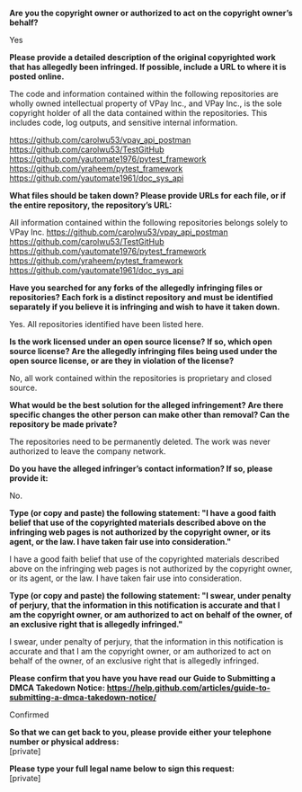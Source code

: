 **Are you the copyright owner or authorized to act on the copyright owner’s behalf?**

Yes

**Please provide a detailed description of the original copyrighted work that has allegedly been infringed. If possible, include a URL to where it is posted online.**

The code and information contained within the following repositories are wholly owned intellectual property of VPay Inc., and VPay Inc., is the sole copyright holder of all the data contained within the repositories. This includes code, log outputs, and sensitive internal information.

https://github.com/carolwu53/vpay_api_postman   
https://github.com/carolwu53/TestGitHub   
https://github.com/yautomate1976/pytest_framework   
https://github.com/yraheem/pytest_framework   
https://github.com/yautomate1961/doc_sys_api  

**What files should be taken down? Please provide URLs for each file, or if the entire repository, the repository’s URL:**

All information contained within the following repositories belongs solely to VPay Inc. 
https://github.com/carolwu53/vpay_api_postman   
https://github.com/carolwu53/TestGitHub   
https://github.com/yautomate1976/pytest_framework   
https://github.com/yraheem/pytest_framework   
https://github.com/yautomate1961/doc_sys_api  

**Have you searched for any forks of the allegedly infringing files or repositories? Each fork is a distinct repository and must be identified separately if you believe it is infringing and wish to have it taken down.**

Yes. All repositories identified have been listed here.

**Is the work licensed under an open source license? If so, which open source license? Are the allegedly infringing files being used under the open source license, or are they in violation of the license?**

No, all work contained within the repositories is proprietary and closed source.

**What would be the best solution for the alleged infringement? Are there specific changes the other person can make other than removal? Can the repository be made private?**

The repositories need to be permanently deleted. The work was never authorized to leave the company network.

**Do you have the alleged infringer’s contact information? If so, please provide it:**

No.

**Type (or copy and paste) the following statement: "I have a good faith belief that use of the copyrighted materials described above on the infringing web pages is not authorized by the copyright owner, or its agent, or the law. I have taken fair use into consideration."**

I have a good faith belief that use of the copyrighted materials described above on the infringing web pages is not authorized by the copyright owner, or its agent, or the law. I have taken fair use into consideration.

**Type (or copy and paste) the following statement: "I swear, under penalty of perjury, that the information in this notification is accurate and that I am the copyright owner, or am authorized to act on behalf of the owner, of an exclusive right that is allegedly infringed."**

I swear, under penalty of perjury, that the information in this notification is accurate and that I am the copyright owner, or am authorized to act on behalf of the owner, of an exclusive right that is allegedly infringed.

**Please confirm that you have you have read our Guide to Submitting a DMCA Takedown Notice: https://help.github.com/articles/guide-to-submitting-a-dmca-takedown-notice/**

Confirmed

**So that we can get back to you, please provide either your telephone number or physical address:**   
[private]  

**Please type your full legal name below to sign this request:**   
[private]  
